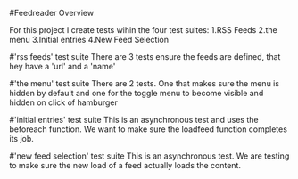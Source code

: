 #Feedreader Overview

For this project I create tests wihin the four test suites:
1.RSS Feeds
2.the menu
3.Initial entries
4.New Feed Selection


#'rss feeds' test suite
There are 3 tests ensure the feeds are defined, that hey have a 'url' and a 'name'

#'the menu' test suite
There are 2 tests. One that makes sure the menu is hidden by default and one for the toggle menu to become visible and  hidden on click of hamburger

#'initial entries' test suite
This is an asynchronous test and uses the beforeach function. We want to make sure the loadfeed function completes its job.

#'new feed selection' test suite
This is an asynchronous test. We are testing to make sure the new load of a feed actually loads the content.